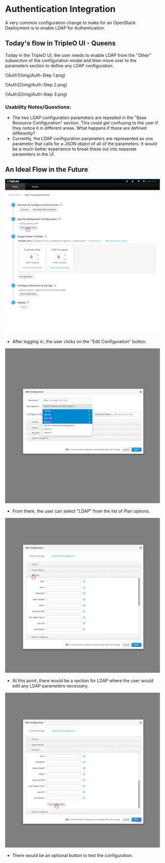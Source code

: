 # Authentication Integration
A very common configuration change to make for an OpenStack Deployment is to enable LDAP for Authentication.

## Today's flow in TripleO UI - Queens
Today in the TripleO UI, the user needs to enable LDAP from the "Other" subsection of the configuration modal and then move over to the parameters section to define any LDAP configuration.

![Auth1](img/Auth-Step 1.png)

![Auth2](img/Auth-Step 2.png)

![Auth3](img/Auth-Step 3.png)

### Usability Notes/Questions:
* The two LDAP configuration parameters are repeated in the "Base Resource Configuration" section. This could get confusing to the user if they notice it in different areas. What happens if these are defined differently?
* Currently, the LDAP configuration parameters are represented as one parameter that calls for a JSON object of all of the parameters. It would be a much better experience to break these out into separate parameters in the UI.

## An Ideal Flow in the Future
![editconfiguration](img/Auth-Edit_Configuration.png)
- After logging in, the user clicks on the "Edit Configuration" button.

![editconfigurationmodal](img/Auth-Edit_Configuration_Modal.png)
- From there, the user can select "LDAP" from the list of Plan options.

![editconfigurationmodal2](img/Auth-Edit_Configuration_Modal2.png)
- At this point, there would be a section for LDAP where the user would edit any LDAP parameters necessary.

![editconfigurationmodal3](img/Auth-Edit_Configuration_Modal3.png)
- There would be an optional button to test the configuration.
